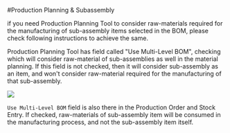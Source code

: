 #Production Planning & Subassembly

if you need Production Planning Tool to consider raw-materials required for the manufacturing of sub-assembly items selected in the BOM, please check following instructions to achieve the same.

Production Planning Tool has field called "Use Multi-Level BOM", checking which will consider raw-material of sub-assemblies as well in the material planning. If this field is not checked, then it will consider sub-assembly as an item, and won't consider raw-material required for the manufacturing of that sub-assembly.

<img src="{{docs_base_path}}/assets/img/articles/$SGrab_203.png">


`Use Multi-Level BOM` field is also there in the Production Order and Stock Entry. If checked, raw-materials of sub-assembly item will be consumed in the manufacturing process, and not the sub-assembly item itself.
